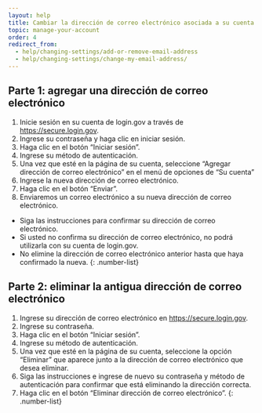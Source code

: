 ```yaml
---
layout: help
title: Cambiar la dirección de correo electrónico asociada a su cuenta
topic: manage-your-account
order: 4
redirect_from:
  - help/changing-settings/add-or-remove-email-address
  - help/changing-settings/change-my-email-address/
---
```


## Parte 1: agregar una dirección de correo electrónico
1. Inicie sesión en su cuenta de login.gov a través de <https://secure.login.gov>.
1. Ingrese su contraseña y haga clic en iniciar sesión.
1. Haga clic en el botón “Iniciar sesión”.
1. Ingrese su método de autenticación.
1. Una vez que esté en la página de su cuenta, seleccione “Agregar dirección de correo electrónico” en el menú de opciones de “Su cuenta”
1. Ingrese la nueva dirección de correo electrónico.
1. Haga clic en el botón “Enviar”.
1. Enviaremos un correo electrónico a su nueva dirección de correo electrónico.
  * Siga las instrucciones para confirmar su dirección de correo electrónico.
  * Si usted no confirma su dirección de correo electrónico, no podrá utilizarla con su cuenta de login.gov.
  * No elimine la dirección de correo electrónico anterior hasta que haya confirmado la nueva.
{: .number-list}

## Parte 2: eliminar la antigua dirección de correo electrónico
1. Ingrese su dirección de correo electrónico en <https://secure.login.gov>.
1. Ingrese su contraseña.
1. Haga clic en el botón “Iniciar sesión”.
1. Ingrese su método de autenticación.
1. Una vez que esté en la página de su cuenta, seleccione la opción “Eliminar” que aparece junto a la dirección de correo electrónico que desea eliminar.
1. Siga las instrucciones e ingrese de nuevo su contraseña y método de autenticación para confirmar que está eliminando la dirección correcta.
1. Haga clic en el botón “Eliminar dirección de correo electrónico”.
{: .number-list}
